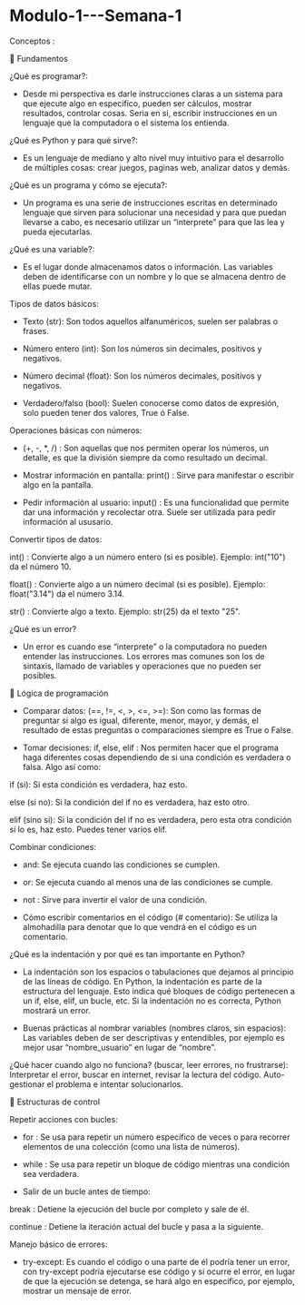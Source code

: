 # Modulo-1---Semana-1

Conceptos :

🔵 Fundamentos

¿Qué es programar?: 

- Desde mi perspectiva es darle instrucciones claras a un sistema para que ejecute algo en especifico, pueden ser cálculos, mostrar resultados, controlar cosas. Seria en si, escribir instrucciones en un lenguaje que la computadora o el sistema los entienda.

¿Qué es Python y para qué sirve?: 

- Es un lenguaje de mediano y alto nivel muy intuitivo para el desarrollo de múltiples cosas: crear juegos, paginas web, analizar datos y demás.

¿Qué es un programa y cómo se ejecuta?:

- Un programa es una serie de instrucciones escritas en determinado lenguaje que sirven para solucionar una necesidad y para que puedan llevarse a cabo, es necesario utilizar un “interprete” para que las lea y pueda ejecutarlas.

¿Qué es una variable?:

- Es el lugar donde almacenamos datos o información. Las variables deben de identificarse con un nombre y lo que se almacena dentro de ellas puede mutar.

Tipos de datos básicos:

- Texto (str): Son todos aquellos alfanuméricos, suelen ser palabras o frases.

- Número entero (int): Son los números sin decimales, positivos y negativos.

- Número decimal (float): Son los números decimales, positivos y negativos.

- Verdadero/falso (bool): Suelen conocerse como datos de expresión, solo pueden tener dos valores, True ó False.

Operaciones básicas con números:

- (+, -, *, /) : Son aquellas que nos permiten operar los números, un detalle, es que la división siempre da como resultado un decimal.

- Mostrar información en pantalla: print() : Sirve para manifestar o escribir algo en la pantalla.

- Pedir información al usuario: input() : Es una funcionalidad que permite dar una información y recolectar otra. Suele ser utilizada para pedir información al ususario.







Convertir tipos de datos: 

int() : Convierte algo a un número entero (si es posible). Ejemplo: int("10") da el número 10.

float() : Convierte algo a un número decimal (si es posible). Ejemplo: float("3.14") da el número 3.14.

str() : Convierte algo a texto. Ejemplo: str(25) da el texto "25".

¿Qué es un error?

- Un error es cuando ese “interprete” o la computadora no pueden entender las instrucciones. Los errores mas comunes son los de sintaxis, llamado de variables y operaciones que no pueden ser posibles.


🔵 Lógica de programación

- Comparar datos: (==, !=, <, >, <=, >=): Son como las formas de preguntar si algo es igual, diferente, menor, mayor, y demás, el resultado de estas preguntas o comparaciones siempre es True o False.

- Tomar decisiones: if, else, elif : Nos permiten hacer que el programa haga diferentes cosas dependiendo de si una condición es verdadera o falsa. Algo así como: 

if (si): Si esta condición es verdadera, haz esto.

else (si no): Si la condición del if no es verdadera, haz esto otro.

elif (sino si): Si la condición del if no es verdadera, pero esta otra condición sí lo es, haz esto. Puedes tener varios elif.

Combinar condiciones: 

- and: Se ejecuta cuando las condiciones se cumplen.

- or: Se ejecuta cuando al menos una de las condiciones se cumple.

- not : Sirve para invertir el valor de una condición.


- Cómo escribir comentarios en el código (# comentario): Se utiliza la almohadilla para denotar que lo que vendrá en el código es un comentario.

¿Qué es la indentación y por qué es tan importante en Python?

- La indentación son los espacios o tabulaciones que dejamos al principio de las líneas de código. En Python, la indentación es parte de la estructura del lenguaje. Esto indica qué bloques de código pertenecen a un if, else, elif, un bucle, etc. Si la indentación no es correcta, Python mostrará un error.


- Buenas prácticas al nombrar variables (nombres claros, sin espacios): Las variables deben de ser descriptivas y entendibles, por ejemplo es mejor usar “nombre_usuario” en lugar de “nombre”.

¿Qué hacer cuando algo no funciona? (buscar, leer errores, no frustrarse): Interpretar el error, buscar en internet, revisar la lectura del código. Auto-gestionar el problema e intentar solucionarlos.


🔵 Estructuras de control


Repetir acciones con bucles: 

- for : Se usa para repetir un número específico de veces o para recorrer elementos de una colección (como una lista de números).

- while : Se usa para repetir un bloque de código mientras una condición sea verdadera.

- Salir de un bucle antes de tiempo:

break : Detiene la ejecución del bucle por completo y sale de él.

continue : Detiene la iteración actual del bucle y pasa a la siguiente.

Manejo básico de errores: 

- try-except: Es cuando el código o una parte de él podría tener un error, con try-except podría ejecutarse ese código y si ocurre el error, en lugar de que la ejecución se detenga, se hará algo en especifico, por ejemplo, mostrar un mensaje de error.
